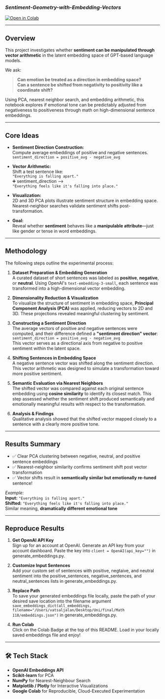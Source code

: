 ### *Sentiment-Geometry-with-Embedding-Vectors*

[![Open in Colab](https://colab.research.google.com/assets/colab-badge.svg)](https://colab.research.google.com/github/your-username/your-repo/blob/main/sentiment_shift_experiment.ipynb)

---

## Overview

This project investigates whether **sentiment can be manipulated through vector arithmetic** in the latent embedding space of GPT-based language models.

We ask:  
> **Can emotion be treated as a direction in embedding space?**  
> **Can a sentence be shifted from negativity to positivity like a coordinate shift?**

Using PCA, nearest neighbor search, and embedding arithmetic, this notebook explores if emotional tone can be predictably adjusted from negativeness to positiveness through math on high-dimensional sentence embeddings.

---

## Core Ideas

- **Sentiment Direction Construction:**  
  Compute average embeddings of positive and negative sentences.  
  `sentiment_direction = positive_avg - negative_avg`

- **Vector Arithmetic:**  
  Shift a test sentence like:  
  `"Everything is falling apart."`  
  ➕ sentiment_direction ⟶  
  `"Everything feels like it's falling into place."`

- **Visualization:**  
  2D and 3D PCA plots illustrate sentiment structure in embedding space.  
  Nearest-neighbor searches validate sentiment shifts post-transformation.

- **Goal:**  
  Reveal whether **sentiment** behaves like a **manipulable attribute**—just like gender or tense in word embeddings.

---

## Methodology

The following steps outline the experimental process:

1. **Dataset Preparation & Embedding Generation**  
   A curated dataset of short sentences was labeled as **positive**, **negative**, or **neutral**. Using OpenAI's `text-embedding-3-small`, each sentence was transformed into a high-dimensional vector embedding.

2. **Dimensionality Reduction & Visualization**  
   To visualize the structure of sentiment in embedding space, **Principal Component Analysis (PCA)** was applied, reducing vectors to 2D and 3D. These projections revealed meaningful clustering by sentiment.

3. **Constructing a Sentiment Direction**  
   The average vectors of positive and negative sentences were computed, and their difference defined a **"sentiment direction" vector**:  
   `sentiment_direction = positive_avg - negative_avg`  
   This vector serves as a directional axis from negative to positive sentiment within the latent space.

4. **Shifting Sentences in Embedding Space**  
   A negative sentence vector was shifted along the sentiment direction. This vector arithmetic was designed to simulate a transformation toward more positive sentiment.

5. **Semantic Evaluation via Nearest Neighbors**  
   The shifted vector was compared against each original sentence embedding using **cosine similarity** to identify its closest match. This step assessed whether the sentiment shift produced semantically and emotionally meaningful results with respect to the transformation.

6. **Analysis & Findings**  
   Qualitative analysis showed that the shifted vector mapped closely to a sentence with a clearly more positive tone.

---

## Results Summary

- ✅ Clear PCA clustering between negative, neutral, and positive sentence embeddings
- ✅ Nearest-neighbor similarity confirms sentiment shift post vector transformation
- ✅ Vector shifts result in **semantically similar but emotionally re-tuned** sentence!

*Example:*  
**Input:** `"Everything is falling apart."`  
**Shifted:** `"Everything feels like it's falling into place."`  
Similar meaning, **dramatically different emotional tone**

---
## Reproduce Results

1. **Get OpenAI API Key**  
   Sign up for an account at OpenAI. Generate an API key from your account dashboard. Paste the key into `client = OpenAI(api_key="")` in generate_embeddings.py.

2. **Customize Input Sentences**  
   Add your custom set of sentences with positive, negtaive, and neutral sentiment into the positive_sentences, negative_sentences, and neutral_sentences lists in generate_embeddings.py.

3. **Replace Path**  
   To save your generated embeddings file locally, paste the path of your desired save location into the filename argument `save_embeddings_dict(all_embeddings, filename="/Users/vatsaljalan/Desktop/Uni/final/Math 118/embeddings.json")` in generate_embeddings.py.

1. **Run Colab**  
   Click on the Colab Badge at the top of this README. Load in your locally saved embeddings file and enjoy!

---

## 🛠 Tech Stack

- **OpenAI Embeddings API**
- **Scikit-learn** for PCA
- **NumPy** for Nearest-Neighbour Search
- **Matplotlib / Plotly** for Interactive Visualizations
- **Google Colab** for Reproducible, Cloud-Executed Experimentation
